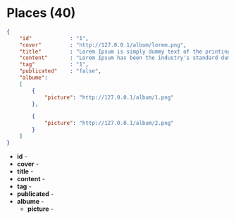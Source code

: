 # Places (40)

```` json
{
    "id"            : "1",
    "cover"         : "http://127.0.0.1/album/lorem.png",
    "title"         : "Lorem Ipsum is simply dummy text of the printing",
    "content"       : "Lorem Ipsum has been the industry's standard dummy text",
    "tag"           : "1",
    "publicated"    : "false",
    "albume":
    [
        {
            "picture": "http://127.0.0.1/album/1.png"
        },

        {
            "picture": "http://127.0.0.1/album/2.png"
        }
    ]
}
````
- **id** -
- **cover** - 
- **title** -
- **content** -
- **tag** -
- **publicated** -
- **albume** -
    - **picture** -